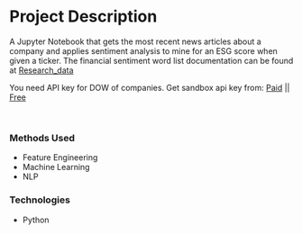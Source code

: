 # Project Description
A Jupyter Notebook that gets the most recent news articles about a company and applies sentiment analysis to mine for an ESG score when given a ticker.
The financial sentiment word list documentation can be found at [Research_data](https://researchdata.up.ac.za/articles/dataset/Loughran_McDonald-SA-2020_Sentiment_Word_List/14401178)

You need API key for DOW of companies. Get sandbox api key from:
[Paid](https://rapidapi.com/gaialens-gaialens-default/api/gaialens-esg-scores/)
||
[Free](https://rapidapi.com/esg.enterprise.app/api/esg-environmental-social-governance-data/)

<br>

### Methods Used
* Feature Engineering
* Machine Learning
* NLP


### Technologies 
* Python


